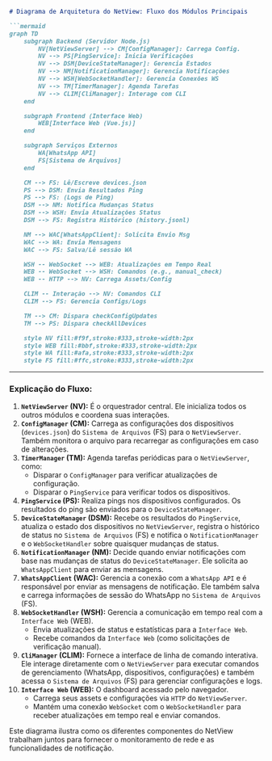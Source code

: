 ```markdown
# Diagrama de Arquitetura do NetView: Fluxo dos Módulos Principais

```mermaid
graph TD
    subgraph Backend (Servidor Node.js)
        NV[NetViewServer] --> CM[ConfigManager]: Carrega Config.
        NV --> PS[PingService]: Inicia Verificações
        NV --> DSM[DeviceStateManager]: Gerencia Estados
        NV --> NM[NotificationManager]: Gerencia Notificações
        NV --> WSH[WebSocketHandler]: Gerencia Conexões WS
        NV --> TM[TimerManager]: Agenda Tarefas
        NV --> CLIM[CliManager]: Interage com CLI
    end

    subgraph Frontend (Interface Web)
        WEB[Interface Web (Vue.js)]
    end

    subgraph Serviços Externos
        WA[WhatsApp API]
        FS[Sistema de Arquivos]
    end

    CM --> FS: Lê/Escreve devices.json
    PS --> DSM: Envia Resultados Ping
    PS --> FS: (Logs de Ping)
    DSM --> NM: Notifica Mudanças Status
    DSM --> WSH: Envia Atualizações Status
    DSM --> FS: Registra Histórico (history.jsonl)

    NM --> WAC[WhatsAppClient]: Solicita Envio Msg
    WAC --> WA: Envia Mensagens
    WAC --> FS: Salva/Lê sessão WA

    WSH -- WebSocket --> WEB: Atualizações em Tempo Real
    WEB -- WebSocket --> WSH: Comandos (e.g., manual_check)
    WEB -- HTTP --> NV: Carrega Assets/Config

    CLIM -- Interação --> NV: Comandos CLI
    CLIM --> FS: Gerencia Configs/Logs

    TM --> CM: Dispara checkConfigUpdates
    TM --> PS: Dispara checkAllDevices

    style NV fill:#f9f,stroke:#333,stroke-width:2px
    style WEB fill:#bbf,stroke:#333,stroke-width:2px
    style WA fill:#afa,stroke:#333,stroke-width:2px
    style FS fill:#ffc,stroke:#333,stroke-width:2px
```

---

### Explicação do Fluxo:

1.  **`NetViewServer` (NV):** É o orquestrador central. Ele inicializa todos os outros módulos e coordena suas interações.
2.  **`ConfigManager` (CM):** Carrega as configurações dos dispositivos (`devices.json`) do `Sistema de Arquivos` (FS) para o `NetViewServer`. Também monitora o arquivo para recarregar as configurações em caso de alterações.
3.  **`TimerManager` (TM):** Agenda tarefas periódicas para o `NetViewServer`, como:
    *   Disparar o `ConfigManager` para verificar atualizações de configuração.
    *   Disparar o `PingService` para verificar todos os dispositivos.
4.  **`PingService` (PS):** Realiza pings nos dispositivos configurados. Os resultados do ping são enviados para o `DeviceStateManager`.
5.  **`DeviceStateManager` (DSM):** Recebe os resultados do `PingService`, atualiza o estado dos dispositivos no `NetViewServer`, registra o histórico de status no `Sistema de Arquivos` (FS) e notifica o `NotificationManager` e o `WebSocketHandler` sobre quaisquer mudanças de status.
6.  **`NotificationManager` (NM):** Decide quando enviar notificações com base nas mudanças de status do `DeviceStateManager`. Ele solicita ao `WhatsAppClient` para enviar as mensagens.
7.  **`WhatsAppClient` (WAC):** Gerencia a conexão com a `WhatsApp API` e é responsável por enviar as mensagens de notificação. Ele também salva e carrega informações de sessão do WhatsApp no `Sistema de Arquivos` (FS).
8.  **`WebSocketHandler` (WSH):** Gerencia a comunicação em tempo real com a `Interface Web` (WEB).
    *   Envia atualizações de status e estatísticas para a `Interface Web`.
    *   Recebe comandos da `Interface Web` (como solicitações de verificação manual).
9.  **`CliManager` (CLIM):** Fornece a interface de linha de comando interativa. Ele interage diretamente com o `NetViewServer` para executar comandos de gerenciamento (WhatsApp, dispositivos, configurações) e também acessa o `Sistema de Arquivos` (FS) para gerenciar configurações e logs.
10. **`Interface Web` (WEB):** O dashboard acessado pelo navegador.
    *   Carrega seus assets e configurações via `HTTP` do `NetViewServer`.
    *   Mantém uma conexão `WebSocket` com o `WebSocketHandler` para receber atualizações em tempo real e enviar comandos.

Este diagrama ilustra como os diferentes componentes do NetView trabalham juntos para fornecer o monitoramento de rede e as funcionalidades de notificação.
